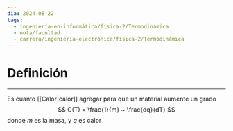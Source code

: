 ```yaml
---
dia: 2024-08-22
tags:
  - ingeniería-en-informática/fisica-2/Termodinámica
  - nota/facultad
  - carrera/ingeniería-electrónica/fisica-2/Termodinámica
---
```

# Definición
---
Es cuanto [[Calor|calor]] agregar para que un material aumente un grado $$ C(T) = \frac{1}{m} ~ \frac{dq}{dT} $$ donde $m$ es la masa, y $q$ es calor